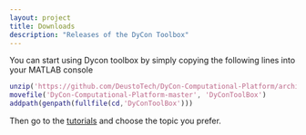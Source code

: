 ```yaml
---
layout: project
title: Downloads
description: "Releases of the DyCon Toolbox"
---
```


<!-- <h1> First installation method</h1> -->
You can start using Dycon toolbox by simply copying the following lines into your MATLAB console
```matlab
unzip('https://github.com/DeustoTech/DyCon-Computational-Platform/archive/master.zip')
movefile('DyCon-Computational-Platform-master', 'DyConToolBox')
addpath(genpath(fullfile(cd,'DyConToolBox')))
```
Then go to the <a href="{{site.url}}/{{site.baseurl}}/projects/tutorials"> tutorials</a> and choose the topic you prefer.
<div>

  <!-- <div class="inst-guide">
    <h1> Second installation method</h1>
    For the installation of the toolbox you can download the following file:
    <ul>
      <li>
        <a href="{{site.url}}/{{site.baseurl}}/assets/DyConToolBox.mltbx">
        DyCon-toolbox-1.0.0</a> [24,9 MB]
        <span class="rel_date">20.12.2018</span>
        <span class="sha256">sha256: d2e5889028f8eccb5c32c381c0035788bdb312e3a791d1252a186688338c2262</span>
      </li>
    </ul>
    <hr>
    The file you have downloaded is a toolbox installer in MATLAB, if you open this file the following window will appear
    <div style="padding:10px">
      <img src= "{{site.url}}/{{site.baseurl}}/assets/DyConInstall.png">
    </div>
  Giving the install button, it must be installed.
  </div>
  <div class="get-started">
    <p>
    Once the DyCon toolbox is installed, we can start exploring the
    tutorials  that we have on <a href="{{site.url}}/{{site.baseurl}}/projects/tutorials"> this page</a>. 
    </p>
  </div>
</div> -->

